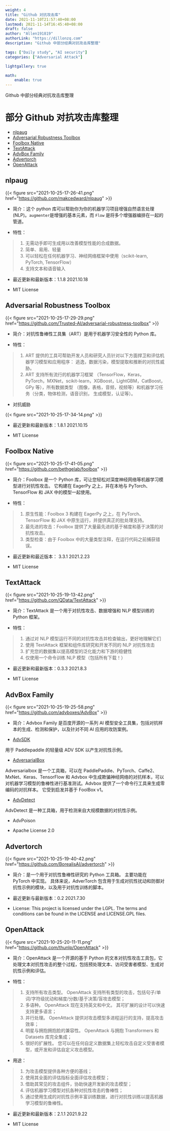 ```yaml
---
weight: 4
title: "Github 对抗攻击库"
date: 2021-11-10T21:57:40+08:00
lastmod: 2021-11-14T16:45:40+08:00
draft: false
author: "Allen191819"
authorLink: "https://dillonzq.com"
description: "Github 中部分经典对抗攻击库整理"

tags: ["Daily study", "AI security"]
categories: ["Adversarial Attack"]

lightgallery: true

math:
    enable: true
---
```




Github 中部分经典对抗攻击库整理

<!--more-->

# 部分 Github 对抗攻击库整理

<!-- vim-markdown-toc Marked -->

* [nlpaug](#nlpaug)
* [Adversarial Robustness Toolbox](#adversarial-robustness-toolbox)
* [Foolbox Native](#foolbox-native)
* [TextAttack](#textattack)
* [AdvBox Family](#advbox-family)
* [Advertorch](#advertorch)
* [OpenAttack](#openattack)

<!-- vim-markdown-toc -->

## nlpaug

{{< figure src="2021-10-25-17-26-41.png" href="https://github.com/makcedward/nlpaug" >}}


-   简介：这个 python 库可以帮助你为你的机器学习项目增强自然语言处理(NLP)。`augmenter`是增强的基本元素，而 `Flow` 是将多个增强器编排在一起的管道。

-   特性：

> 1.  无需动手即可生成用以改善模型性能的合成数据。
> 2.  简单、易用、轻量
> 3.  可以轻松在任何机器学习、神经网络框架中使用（scikit-learn, PyTorch, TensorFlow）
> 4.  支持文本和语音输入

-   最近更新和最新版本：1.1.8 2021.10.18

-   MIT License

## Adversarial Robustness Toolbox


{{< figure src="2021-10-25-17-29-29.png" href="https://github.com/Trusted-AI/adversarial-robustness-toolbox" >}}

-   简介：对抗性鲁棒性工具集（ART）是用于机器学习安全性的 Python 库。

-   特性：

> 1.  ART 提供的工具可帮助开发人员和研究人员针对以下方面捍卫和评估机器学习模型和应用程序： 逃逸，数据污染，模型提取和推断的对抗性威胁。
> 2.  ART 支持所有流行的机器学习框架 （TensorFlow，Keras，PyTorch，MXNet，scikit-learn，XGBoost，LightGBM，CatBoost，GPy 等），所有数据类型 （图像，表格，音频，视频等）和机器学习任务（分类，物体检测，语音识别， 生成模型，认证等）。

-   对抗威胁

{{< figure src="2021-10-25-17-34-14.png" >}}

-   最近更新和最新版本：1.8.1 2021.10.15

-   MIT License

## Foolbox Native

{{< figure src="2021-10-25-17-41-05.png" href="https://github.com/bethgelab/foolbox" >}}

-   简介：Foolbox 是一个 Python 库，可让您轻松对深度神经网络等机器学习模型进行对抗性攻击。 它构建在 EagerPy 之上，并在本地与 PyTorch、TensorFlow 和 JAX 中的模型一起使用。

-   特性：

> 1.  原生性能：Foolbox 3 构建在 EagerPy 之上，在 PyTorch、TensorFlow 和 JAX 中原生运行，并提供真正的批处理支持。
> 2.  最先进的攻击：Foolbox 提供了大量最先进的基于梯度和基于决策的对抗性攻击。
> 3.  类型检查：由于 Foolbox 中的大量类型注释，在运行代码之前捕获错误。

-   最近更新和最近版本： 3.3.1 2021.2.23

-   MIT License


## TextAttack

{{< figure src="2021-10-25-19-13-42.png" href="https://github.com/QData/TextAttack" >}}

-   简介：TextAttack 是一个用于对抗性攻击、数据增强和 NLP 模型训练的 Python 框架。

-   特性：

> 1.  通过对 NLP 模型运行不同的对抗性攻击并检查输出，更好地理解它们
> 2.  使用 TextAttack 框架和组件库研究和开发不同的 NLP 对抗性攻击
> 3.  扩充您的数据集以提高模型的泛化能力和下游的稳健性
> 4.  仅使用一个命令训练 NLP 模型（包括所有下载！）

-   最近更新和最新版本：0.3.3 2021.8.3

-   MIT License

## AdvBox Family

{{< figure src="2021-10-25-19-25-58.png" href="https://github.com/advboxes/AdvBox" >}}


-   简介：Advbox Family 是百度开源的一系列 AI 模型安全工具集，包括对抗样本的生成、检测和保护，以及针对不同 AI 应用的攻防案例。

-   [AdvSDK](https://github.com/advboxes/AdvBox/blob/master/advsdk/README.md)

用于 Paddlepaddle 的轻量级 ADV SDK 以产生对抗性示例。

-   [AdversarialBox](https://github.com/advboxes/AdvBox/blob/master/adversarialbox.md)

Adversarialbox 是一个工具箱，可以在 PaddlePaddle、PyTorch、Caffe2、MxNet、Keras、TensorFlow 和 Advbox 中生成欺骗神经网络的对抗样本，可以对机器学习模型的鲁棒性进行基准测试。Advbox 提供了一个命令行工具来生成零编码的对抗样本。 它受到启发并基于 FoolBox v1。

-   [AdvDetect](https://github.com/advboxes/AdvBox/blob/master/advbox_family/AdvDetect/README.md)

AdvDetect 是一种工具箱，用于检测来自大规模数据的对抗性示例。

-   AdvPoison

-   Apache License 2.0

## Advertorch


{{< figure src="2021-10-25-19-40-42.png" href="https://github.com/BorealisAI/advertorch" >}}

-   简介：是一个用于对抗性鲁棒性研究的 Python 工具箱。 主要功能在 PyTorch 中实现。 具体来说，AdverTorch 包含用于生成对抗性扰动和防御对抗性示例的模块，以及用于对抗性训练的脚本。

-   最近更新与最新版本：0.2 2021.7.30

-   License: This project is licensed under the LGPL. The terms and conditions can be found in the LICENSE and LICENSE.GPL files.

## OpenAttack

{{< figure src="2021-10-25-20-11-11.png" href="https://github.com/thunlp/OpenAttack" >}}

-   简介：OpenAttack 是一个开源的基于 Python 的文本对抗性攻击工具包，它处理文本对抗性攻击的整个过程，包括预处理文本、访问受害者模型、生成对抗性示例和评估。

-   特性：

> 1.  支持所有攻击类型。 OpenAttack 支持所有类型的攻击，包括句子/单词/字符级扰动和梯度/分数/基于决策/盲攻击模型；
> 2.  多语种。 OpenAttack 现在支持英文和中文。 其可扩展的设计可以快速支持更多语言；
> 3.  并行处理。 OpenAttack 提供对攻击模型多进程运行的支持，提高攻击效率；
> 4.  明星与拥抱拥抱脸的兼容性。 OpenAttack 与拥抱 Transformers 和 Datasets 库完全集成；
> 5.  很好的扩展性。 您可以在任何自定义数据集上轻松攻击自定义受害者模型，或开发和评估自定义攻击模型。

-   用途：

> 1.  为攻击模型提供各种方便的基线；
> 2.  使用其全面的评估指标全面评估攻击模型；
> 3.  借助其常见的攻击组件，协助快速开发新的攻击模型；
> 4.  评估机器学习模型对抗各种对抗性攻击的鲁棒性；
> 5.  通过使用生成的对抗性示例丰富训练数据，进行对抗性训练以提高机器学习模型的鲁棒性。

-   最近更新和最新版本：2.1.1 2021.9.22

-   MIT License


